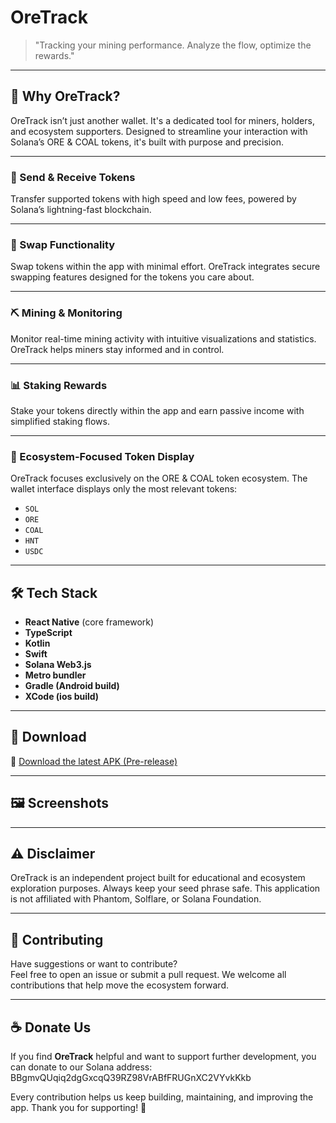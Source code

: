 # OreTrack

> "Tracking your mining performance. Analyze the flow, optimize the rewards."

---

## 💬 Why OreTrack?

OreTrack isn’t just another wallet. It's a dedicated tool for miners, holders, and ecosystem supporters. Designed to streamline your interaction with Solana’s ORE & COAL tokens, it's built with purpose and precision.

---

### 💸 Send & Receive Tokens
Transfer supported tokens with high speed and low fees, powered by Solana’s lightning-fast blockchain.

---

### 🔄 Swap Functionality
Swap tokens within the app with minimal effort. OreTrack integrates secure swapping features designed for the tokens you care about.

---

### ⛏️ Mining & Monitoring
Monitor real-time mining activity with intuitive visualizations and statistics. OreTrack helps miners stay informed and in control.

---

### 📊 Staking Rewards
Stake your tokens directly within the app and earn passive income with simplified staking flows.

---

### 🧬 Ecosystem-Focused Token Display
OreTrack focuses exclusively on the ORE & COAL token ecosystem. The wallet interface displays only the most relevant tokens:

- `SOL`
- `ORE`
- `COAL`
- `HNT`
- `USDC`

---

## 🛠 Tech Stack

- **React Native** (core framework)
- **TypeScript**
- **Kotlin**
- **Swift**
- **Solana Web3.js**
- **Metro bundler**
- **Gradle (Android build)**
- **XCode (ios build)**

---

## 📱 Download

🔗 [Download the latest APK (Pre-release)](https://github.com/JeckHat/ore-track/releases/download/v0.0.2-beta/OreTrack-v0.0.2-beta.apk)  

---

## 🖼️ Screenshots


---

## ⚠️ Disclaimer

OreTrack is an independent project built for educational and ecosystem exploration purposes. Always keep your seed phrase safe. This application is not affiliated with Phantom, Solflare, or Solana Foundation.

---

## 🤝 Contributing

Have suggestions or want to contribute?  
Feel free to open an issue or submit a pull request. We welcome all contributions that help move the ecosystem forward.

---

## ☕️ Donate Us

If you find **OreTrack** helpful and want to support further development, you can donate to our Solana address:
BBgmvQUqiq2dgGxcqQ39RZ98VrABfFRUGnXC2VYvkKkb

Every contribution helps us keep building, maintaining, and improving the app. Thank you for supporting! 🤝